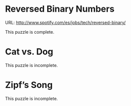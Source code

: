 Reversed Binary Numbers
=======================
URL: http://www.spotify.com/es/jobs/tech/reversed-binary/

This puzzle is complete.

Cat vs. Dog
===========

This puzzle is incomplete.

Zipf’s Song
===========

This puzzle is incomplete.
